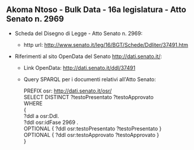 ## Akoma Ntoso - Bulk Data - 16a legislatura - Atto Senato n. 2969 ##

* Scheda del Disegno di Legge - Atto Senato n. 2969:
	* http url: http://www.senato.it/leg/16/BGT/Schede/Ddliter/37491.htm

* Riferimenti al sito OpenData del Senato http://dati.senato.it/:
	* Link OpenData: http://dati.senato.it/ddl/37491
	* Query SPARQL per i documenti relativi all'Atto Senato:

        PREFIX osr: <http://dati.senato.it/osr/>  
		SELECT DISTINCT ?testoPresentato ?testoApprovato  
		WHERE  
		{  
		    ?ddl a osr:Ddl.  
		    ?ddl osr:idFase 2969 .  
		    OPTIONAL { ?ddl osr:testoPresentato ?testoPresentato }  
		    OPTIONAL { ?ddl osr:testoApprovato ?testoApprovato }  
		}
		
